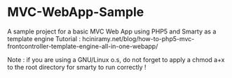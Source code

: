 MVC-WebApp-Sample
=================
A sample project for a basic MVC Web App using PHP5 and Smarty as a template engine
Tutorial : hciniramy.net/blog/how-to-php5-mvc-frontcontroller-template-engine-all-in-one-webapp/

Note : if you are using a GNU/Linux o.s, do not forget to apply a chmod a+x to the root directory for smarty to run correctly !
